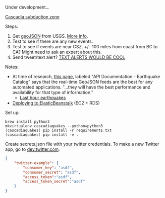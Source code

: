 Under development...

[Cascadia subduction zone](https://www.pnsn.org/outreach/earthquakesources/csz)

Steps:

1. Get [geoJSON](https://earthquake.usgs.gov/earthquakes/feed/v1.0/summary/all_hour.geojson) from USGS. [More info](https://earthquake.usgs.gov/earthquakes/feed/v1.0/geojson.php).
2. Test to see if there are any new events.
3. Test to see if events are near CSZ. +/- 100 miles from coast from BC to CA? Might need to ask an expert about this.
4. Send tweet/text alert? [TEXT ALERTS WOULD BE COOL](https://aws.amazon.com/sns/) 

Notes:

* At time of research, [this page](https://earthquake.usgs.gov/fdsnws/event/1/), labeled "API Documentation - Earthquake Catalog" says that the real-time GeoJSON feeds are the best for any automated applications. "...they will have the best performance and availability for that type of information."
  * [Last hour earthquakes](https://earthquake.usgs.gov/earthquakes/feed/v1.0/summary/all_hour.geojson)
* [Deploying to ElasticBeanstalk](https://realpython.com/blog/python/deploying-a-django-app-and-postgresql-to-aws-elastic-beanstalk/) (EC2 + RDS)


Set up:

```
brew install python3
mkvirtualenv cascadiaquakes --python=python3
(cascadiaquakes) pip install -r requirements.txt
(cascadiaquakes) pip install -e .
```

Create secrets.json file with your twitter credentials. To make a new Twitter app, go to [dev.twitter.com](https://dev.twitter.com).

```json
{
    "twitter-example": {
        "consumer_key": "asdf",
        "consumer_secret": "asdf",
        "access_token":"asdf",
        "access_token_secret":"asdf"
    }
}
```

